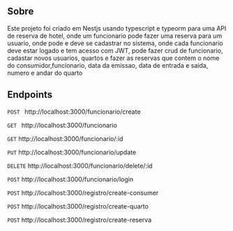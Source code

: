 ## Sobre 
Este projeto foi criado em Nestjs usando typescript e typeorm para uma API de reserva de hotel, onde um funcionario pode fazer uma reserva para um usuario, onde pode e deve se cadastrar no sistema, onde cada funcionario deve estar logado e tem acesso com JWT, pode fazer crud de funcionario, cadastar novos usuarios, quartos e fazer as reservas que contem o nome do consumidor,funcionario, data da emissao, data de entrada e saida, numero e andar do quarto

## Endpoints

`POST ` http://localhost:3000/funcionario/create

`GET ` http://localhost:3000/funcionario

`GET` http://localhost:3000/funcionario/:id

`PUT` http://localhost:3000/funcionario/update

`DELETE` http://localhost:3000/funcionario/delete/:id

`POST` http://localhost:3000/funcionario/login

`POST` http://localhost:3000/registro/create-consumer

`POST` http://localhost:3000/registro/create-quarto

`POST` http://localhost:3000/registro/create-reserva